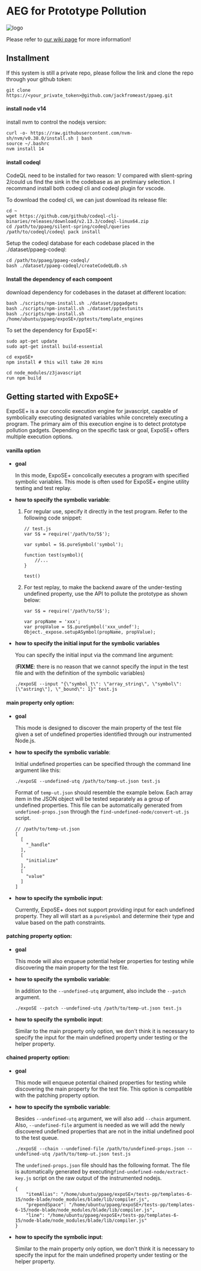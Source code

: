 # AEG for Prototype Pollution

![logo](https://github.com/jackfromeast/PPAEG/blob/master/.assets/ppaeg.logo.png)

Please refer to [our wiki page](https://github.com/jackfromeast/PPAEG/wiki/home) for more information!

## Installment

If this system is still a private repo, please follow the link and clone the repo through your github token:

```
git clone https://<your_private_token>@github.com/jackfromeast/ppaeg.git
```

#### install node v14

install nvm to control the nodejs version:

```
curl -o- https://raw.githubusercontent.com/nvm-sh/nvm/v0.38.0/install.sh | bash
source ~/.bashrc
nvm install 14
```

#### install codeql
CodeQL need to be installed for two reason: 1/ compared with slient-spring 2/could us find the sink in the codebase as an prelimiary selection.
I recommand install both codeql cli and codeql plugin for vscode.

To download the codeql cli, we can just download its release file:
```
cd ~
wget https://github.com/github/codeql-cli-binaries/releases/download/v2.13.3/codeql-linux64.zip
cd /path/to/ppaeg/silent-spring/codeql/queries
/path/to/codeql/codeql pack install
```

Setup the codeql database for each codebase placed in the ./dataset/ppaeg-codeql:
```
cd /path/to/ppaeg/ppaeg-codeql/
bash ./dataset/ppaeg-codeql/createCodeQLdb.sh
```


#### Install the dependency of each compoent

download dependency for codebases in the dataset at different location:

````
bash ./scripts/npm-install.sh ./dataset/ppgadgets
bash ./scripts/npm-install.sh ./dataset/pptestunits
bash ./scripts/npm-install.sh /home/ubuntu/ppaeg/expoSE+/pptests/template_engines
````

To set the dependency for ExpoSE+:
```
sudo apt-get update
sudo apt-get install build-essential

cd expoSE+
npm install # this will take 20 mins

cd node_modules/z3javascript
run npm build
```

## Getting started with ExpoSE+

ExpoSE+ is a our concolic execution engine for javascript, capable of symbolically executing designated variables while concretely executing a program. The primary aim of this execution engine is to detect prototype pollution gadgets. Depending on the specific task or goal, ExpoSE+ offers multiple execution options.

#### vanilla option

+ **goal**

    In this mode, ExpoSE+ concolically executes a program with specified symbolic variables. This mode is often used for ExpoSE+ engine utility testing and test replay.

+ **how to specify the symbolic variable**: 

    1. For regular use, specify it directly in the test program. Refer to the following code snippet:

        ```
        // test.js
        var S$ = require('/path/to/S$');
        
        var symbol = S$.pureSymbol('symbol');
        
        function test(symbol){
        	//...
        }
        
        test()
        ```

    2. For test replay, to make the backend aware of the under-testing undefined property, use the API to pollute the prototype as shown below:

        ```
        var S$ = require('/path/to/S$');
        
        var propName = 'xxx';
        var propValue = S$.pureSymbol('xxx_undef');
        Object._expose.setupASymbol(propName, propValue);
        ```

+ **how to specify the initial input for the symbolic variables**

    You can specify the initial input via the command line argument:

    (**FIXME**: there is no reason that we cannot specify the input in the test file and with the definition of the symbolic variables)

    ```
    ./expoSE --input "{\"symbol_t\": \"array_string\", \"symbol\": [\"astring\"], \"_bound\": 1}" test.js
    ```

#### main property only option:

+ **goal**

    This mode is designed to discover the main property of the test file given a set of undefined properties identified through our instrumented Node.js.

+ **how to specify the symbolic variable**: 

    Initial undefined properties can be specified through the command line argument like this:

    ```
    ./expoSE --undefined-utq /path/to/temp-ut.json test.js
    ```

    Format of `temp-ut.json` should resemble the example below. Each array item in the JSON object will be tested separately as a group of undefined properties. This file can be automatically generated from `undefined-props.json` through the `find-undefined-node/convert-ut.js` script.

    ```
    // /path/to/temp-ut.json
    [
      [
        "_handle"
      ],
      [
        "initialize"
      ],
      [
        "value"
      ]
    ]
    ```

+ **how to specify the symbolic input**: 

    Currently, ExpoSE+ does not support providing input for each undefined property. They all will start as a `pureSymbol` and determine their type and value based on the path constraints.

#### patching property option:

+ **goal** 

    This mode will also enqueue potential helper properties for testing while discovering the main property for the test file.

+ **how to specify the symbolic variable**: 

    In addition to the `--undefined-utq` argument, also include the `--patch` argument.

    ```
    ./expoSE --patch --undefined-utq /path/to/temp-ut.json test.js
    ```

+ **how to specify the symbolic input**:

    Similar to the main property only option, we don't think it is necessary to specify the input for the main undefined property under testing or the helper property.

#### chained property option:

+ **goal** 

    This mode will enqueue potential chained properties for testing while discovering the main property for the test file. This option is compatible with the patching property option. 

+ **how to specify the symbolic variable**: 

    Besides `--undefined-utq` argument, we will also add `--chain` argument. Also, `--undefined-file` argument is needed as we will add the newly discovered undefined properties that are not in the initial undefined pool to the test queue.

    ```
    ./expoSE --chain --undefined-file /path/to/undefined-props.json --undefined-utq /path/to/temp-ut.json test.js
    ```

    The `undefined-props.json` file should has the following format. The file is automatically generated by executing`find-undefined-node/extract-key.js`  script on the raw output of the instrumented nodejs.

    ```
    {
    	"itemAlias": "/home/ubuntu/ppaeg/expoSE+/tests-pp/templates-6-15/node-blade/node_modules/blade/lib/compiler.js",
    	"prependSpace": "/home/ubuntu/ppaeg/expoSE+/tests-pp/templates-6-15/node-blade/node_modules/blade/lib/compiler.js",
    	"line": "/home/ubuntu/ppaeg/expoSE+/tests-pp/templates-6-15/node-blade/node_modules/blade/lib/compiler.js"
    }
    ```

+ **how to specify the symbolic input**:

    Similar to the main property only option, we don't think it is necessary to specify the input for the main undefined property under testing or the helper property.

